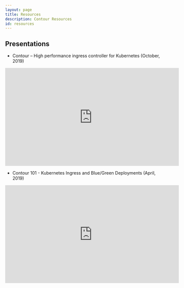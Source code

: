 ```yaml
---
layout: page
title: Resources
description: Contour Resources
id: resources
---
```


## Presentations

* Contour – High performance ingress controller for Kubernetes (October, 2019)

<iframe title="Contour – High performance ingress controller for Kubernetes (October, 2019)" width="560" height="315" src="https://www.youtube.com/embed/764YUk-wSa0" frameborder="0" allow="accelerometer; autoplay; encrypted-media; gyroscope; picture-in-picture" allowfullscreen></iframe>

* Contour 101 - Kubernetes Ingress and Blue/Green Deployments (April, 2019)

<iframe title="Contour 101 - Kubernetes Ingress and Blue/Green Deployments (April, 2019)" width="560" height="315" src="https://www.youtube.com/embed/xUJbTnN3Dmw" frameborder="0" allow="accelerometer; autoplay; encrypted-media; gyroscope; picture-in-picture" allowfullscreen></iframe>
